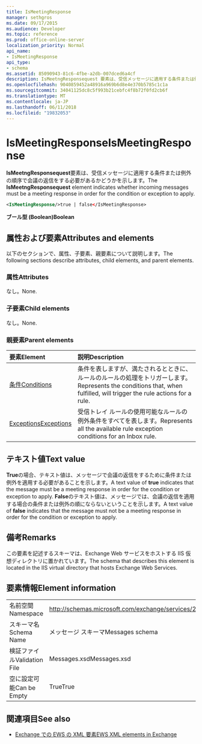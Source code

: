 ```yaml
---
title: IsMeetingResponse
manager: sethgros
ms.date: 09/17/2015
ms.audience: Developer
ms.topic: reference
ms.prod: office-online-server
localization_priority: Normal
api_name:
- IsMeetingResponse
api_type:
- schema
ms.assetid: 85090943-81c6-4fbe-a2db-007dced6a4cf
description: IsMeetngResponsequest 要素は、受信メッセージに適用する条件または例外の順序で会議の返信をする必要があるかどうかを示します。
ms.openlocfilehash: 9040859452a48916a969b6d8e4e370b5785c1c1a
ms.sourcegitcommit: 34041125dc8c5f993b21cebfc4f8b72f0fd2cb6f
ms.translationtype: MT
ms.contentlocale: ja-JP
ms.lasthandoff: 06/11/2018
ms.locfileid: "19832053"
---
```

# <a name="ismeetingresponse"></a><span data-ttu-id="8cfdb-103">IsMeetingResponse</span><span class="sxs-lookup"><span data-stu-id="8cfdb-103">IsMeetingResponse</span></span>

<span data-ttu-id="8cfdb-104">**IsMeetngResponsequest**要素は、受信メッセージに適用する条件または例外の順序で会議の返信をする必要があるかどうかを示します。</span><span class="sxs-lookup"><span data-stu-id="8cfdb-104">The **IsMeetngResponsequest** element indicates whether incoming messages must be a meeting response in order for the condition or exception to apply.</span></span> 
  
```XML
<IsMeetingResponse/>true | false</IsMeetingResponse>
```

 <span data-ttu-id="8cfdb-105">**ブール型 (Boolean)**</span><span class="sxs-lookup"><span data-stu-id="8cfdb-105">**Boolean**</span></span>
## <a name="attributes-and-elements"></a><span data-ttu-id="8cfdb-106">属性および要素</span><span class="sxs-lookup"><span data-stu-id="8cfdb-106">Attributes and elements</span></span>

<span data-ttu-id="8cfdb-107">以下のセクションで、属性、子要素、親要素について説明します。</span><span class="sxs-lookup"><span data-stu-id="8cfdb-107">The following sections describe attributes, child elements, and parent elements.</span></span>
  
### <a name="attributes"></a><span data-ttu-id="8cfdb-108">属性</span><span class="sxs-lookup"><span data-stu-id="8cfdb-108">Attributes</span></span>

<span data-ttu-id="8cfdb-109">なし。</span><span class="sxs-lookup"><span data-stu-id="8cfdb-109">None.</span></span>
  
### <a name="child-elements"></a><span data-ttu-id="8cfdb-110">子要素</span><span class="sxs-lookup"><span data-stu-id="8cfdb-110">Child elements</span></span>

<span data-ttu-id="8cfdb-111">なし。</span><span class="sxs-lookup"><span data-stu-id="8cfdb-111">None.</span></span>
  
### <a name="parent-elements"></a><span data-ttu-id="8cfdb-112">親要素</span><span class="sxs-lookup"><span data-stu-id="8cfdb-112">Parent elements</span></span>

|<span data-ttu-id="8cfdb-113">**要素**</span><span class="sxs-lookup"><span data-stu-id="8cfdb-113">**Element**</span></span>|<span data-ttu-id="8cfdb-114">**説明**</span><span class="sxs-lookup"><span data-stu-id="8cfdb-114">**Description**</span></span>|
|:-----|:-----|
|[<span data-ttu-id="8cfdb-115">条件</span><span class="sxs-lookup"><span data-stu-id="8cfdb-115">Conditions</span></span>](conditions.md) <br/> |<span data-ttu-id="8cfdb-116">条件を表しますが、満たされるとときに、ルールのルールの処理をトリガーします。</span><span class="sxs-lookup"><span data-stu-id="8cfdb-116">Represents the conditions that, when fulfilled, will trigger the rule actions for a rule.</span></span>  <br/> |
|[<span data-ttu-id="8cfdb-117">Exceptions</span><span class="sxs-lookup"><span data-stu-id="8cfdb-117">Exceptions</span></span>](exceptions.md) <br/> |<span data-ttu-id="8cfdb-118">受信トレイ ルールの使用可能なルールの例外条件をすべてを表します。</span><span class="sxs-lookup"><span data-stu-id="8cfdb-118">Represents all the available rule exception conditions for an Inbox rule.</span></span>  <br/> |
   
## <a name="text-value"></a><span data-ttu-id="8cfdb-119">テキスト値</span><span class="sxs-lookup"><span data-stu-id="8cfdb-119">Text value</span></span>

<span data-ttu-id="8cfdb-120">**True**の場合、テキスト値は、メッセージで会議の返信をするために条件または例外を適用する必要があることを示します。</span><span class="sxs-lookup"><span data-stu-id="8cfdb-120">A text value of **true** indicates that the message must be a meeting response in order for the condition or exception to apply.</span></span> <span data-ttu-id="8cfdb-121">**False**のテキスト値は、メッセージでは、会議の返信を適用する場合の条件または例外の順にならないということを示します。</span><span class="sxs-lookup"><span data-stu-id="8cfdb-121">A text value of **false** indicates that the message must not be a meeting response in order for the condition or exception to apply.</span></span> 
  
## <a name="remarks"></a><span data-ttu-id="8cfdb-122">備考</span><span class="sxs-lookup"><span data-stu-id="8cfdb-122">Remarks</span></span>

<span data-ttu-id="8cfdb-123">この要素を記述するスキーマは、Exchange Web サービスをホストする IIS 仮想ディレクトリに置かれています。</span><span class="sxs-lookup"><span data-stu-id="8cfdb-123">The schema that describes this element is located in the IIS virtual directory that hosts Exchange Web Services.</span></span>
  
## <a name="element-information"></a><span data-ttu-id="8cfdb-124">要素情報</span><span class="sxs-lookup"><span data-stu-id="8cfdb-124">Element information</span></span>

|||
|:-----|:-----|
|<span data-ttu-id="8cfdb-125">名前空間</span><span class="sxs-lookup"><span data-stu-id="8cfdb-125">Namespace</span></span>  <br/> |http://schemas.microsoft.com/exchange/services/2006/messages  <br/> |
|<span data-ttu-id="8cfdb-126">スキーマ名</span><span class="sxs-lookup"><span data-stu-id="8cfdb-126">Schema Name</span></span>  <br/> |<span data-ttu-id="8cfdb-127">メッセージ スキーマ</span><span class="sxs-lookup"><span data-stu-id="8cfdb-127">Messages schema</span></span>  <br/> |
|<span data-ttu-id="8cfdb-128">検証ファイル</span><span class="sxs-lookup"><span data-stu-id="8cfdb-128">Validation File</span></span>  <br/> |<span data-ttu-id="8cfdb-129">Messages.xsd</span><span class="sxs-lookup"><span data-stu-id="8cfdb-129">Messages.xsd</span></span>  <br/> |
|<span data-ttu-id="8cfdb-130">空に設定可能</span><span class="sxs-lookup"><span data-stu-id="8cfdb-130">Can be Empty</span></span>  <br/> |<span data-ttu-id="8cfdb-131">True</span><span class="sxs-lookup"><span data-stu-id="8cfdb-131">True</span></span>  <br/> |
   
## <a name="see-also"></a><span data-ttu-id="8cfdb-132">関連項目</span><span class="sxs-lookup"><span data-stu-id="8cfdb-132">See also</span></span>



- [<span data-ttu-id="8cfdb-133">Exchange での EWS の XML 要素</span><span class="sxs-lookup"><span data-stu-id="8cfdb-133">EWS XML elements in Exchange</span></span>](ews-xml-elements-in-exchange.md)

